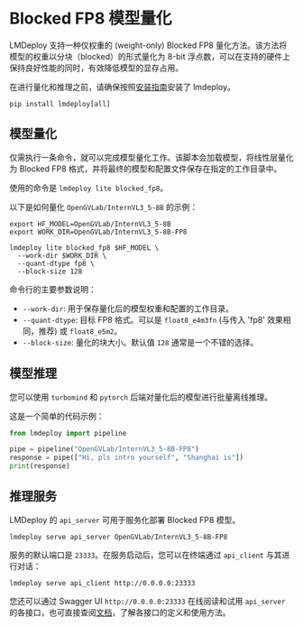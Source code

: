 # Blocked FP8 模型量化

LMDeploy 支持一种仅权重的 (weight-only) Blocked FP8 量化方法。该方法将模型的权重以分块（blocked）的形式量化为 8-bit 浮点数，可以在支持的硬件上保持良好性能的同时，有效降低模型的显存占用。

在进行量化和推理之前，请确保按照[安装指南](../get_started/installation.md)安装了 lmdeploy。

```shell
pip install lmdeploy[all]
```

## 模型量化

仅需执行一条命令，就可以完成模型量化工作。该脚本会加载模型，将线性层量化为 Blocked FP8 格式，并将最终的模型和配置文件保存在指定的工作目录中。

使用的命令是 `lmdeploy lite blocked_fp8`。

以下是如何量化 `OpenGVLab/InternVL3_5-8B` 的示例：

```shell
export HF_MODEL=OpenGVLab/InternVL3_5-8B
export WORK_DIR=OpenGVLab/InternVL3_5-8B-FP8

lmdeploy lite blocked_fp8 $HF_MODEL \
  --work-dir $WORK_DIR \
  --quant-dtype fp8 \
  --block-size 128
```

命令行的主要参数说明：

- `--work-dir`: 用于保存量化后的模型权重和配置的工作目录。
- `--quant-dtype`: 目标 FP8 格式。可以是 `float8_e4m3fn` (与传入 'fp8' 效果相同，推荐) 或 `float8_e5m2`。
- `--block-size`: 量化的块大小。默认值 `128` 通常是一个不错的选择。

## 模型推理

您可以使用 `turbomind` 和 `pytorch` 后端对量化后的模型进行批量离线推理。

这是一个简单的代码示例：

```python
from lmdeploy import pipeline

pipe = pipeline("OpenGVLab/InternVL3_5-8B-FP8")
response = pipe(["Hi, pls intro yourself", "Shanghai is"])
print(response)
```

## 推理服务

LMDeploy 的 `api_server` 可用于服务化部署 Blocked FP8 模型。

```shell
lmdeploy serve api_server OpenGVLab/InternVL3_5-8B-FP8
```

服务的默认端口是 `23333`。在服务启动后，您可以在终端通过 `api_client` 与其进行对话：

```shell
lmdeploy serve api_client http://0.0.0.0:23333
```

您还可以通过 Swagger UI `http://0.0.0.0:23333` 在线阅读和试用 `api_server` 的各接口，也可直接查阅[文档](../llm/api_server.md)，了解各接口的定义和使用方法。
